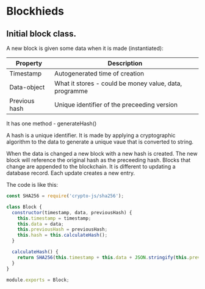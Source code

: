 # Blockhieds

## Initial block class.

A new block is given some data when it is made (instantiated):

| Property      | Description                                             |
|---------------|---------------------------------------------------------|
| Timestamp     | Autogenerated time of creation                          |
| Data-object   | What it stores - could be money value, data, programme  |
| Previous hash | Unique identifier of the preceeding version             |


It has one method - generateHash()

A hash is a unique identifier. It is made by applying a cryptographic algorithm to the data to generate a unique vaue that is converted to string.

When the data is changed a new block with a new hash is created. The new block will reference the original hash as the preceeding hash. Blocks that change are appended to the blockchain. It is different to updating a database record. Each update creates a new entry.

The code is like this:

```javascript
const SHA256 = require('crypto-js/sha256');

class Block {
  constructor(timestamp, data, previousHash) {
    this.timestamp = timestamp;
    this.data = data;
    this.previousHash = previousHash;
    this.hash = this.calculateHash();
  }

  calculateHash() {
    return SHA256(this.timestamp + this.data + JSON.stringify(this.previousHash)).toString();
  }
}

module.exports = Block;
```